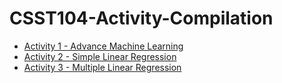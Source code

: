 # CSST104-Activity-Compilation
<ul>
<li>
  <a href="https://github.com/sancon-simon/CSST104-Activity-Compilation/tree/main/Activity_Compilation/Activity_1_Advance_Machine_Learning_(SanconS).ipynb" target = "_blank">Activity 1 - Advance Machine Learning</a>
</li>
<li>
  <a href="https://github.com/sancon-simon/CSST104-Activity-Compilation/tree/main/Activity_Compilation/CSST104-Activity_2_Simple_Linear_Regression(SanconS).ipynb" target = "_blank">Activity 2 - Simple Linear Regression</a>
</li>
<li>
  <a href="https://github.com/sancon-simon/CSST104-Activity-Compilation/tree/main/Activity_Compilation/CSST104-Activity_3_Multiple_Linear_Regression(SanconS).ipynb" target = "_blank">Activity 3 - Multiple Linear Regression</a>
</li>
<ul>
